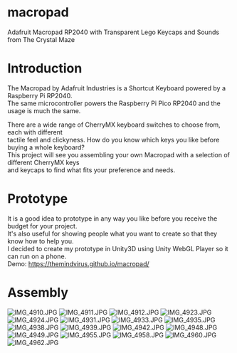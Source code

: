 # macropad

Adafruit Macropad RP2040 with Transparent Lego Keycaps and Sounds from The Crystal Maze

# Introduction
The Macropad by Adafruit Industries is a Shortcut Keyboard powered by a Raspberry Pi RP2040. \
The same microcontroller powers the Raspberry Pi Pico RP2040 and the usage is much the same.

There are a wide range of CherryMX keyboard switches to choose from, each with different \
tactile feel and clickyness. How do you know which keys you like before buying a whole keyboard? \
This project will see you assembling your own Macropad with a selection of different CherryMX keys \
and keycaps to find what fits your preference and needs.

# Prototype
It is a good idea to prototype in any way you like before you receive the budget for your project. \
It's also useful for showing people what you want to create so that they know how to help you. \
I decided to create my prototype in Unity3D using Unity WebGL Player so it can run on a phone. \
Demo: https://themindvirus.github.io/macropad/

# Assembly

![IMG_4910.JPG](https://github.com/TheMindVirus/macropad/blob/main/Visual%20Assets/IMG_4910.JPG)
![IMG_4911.JPG](https://github.com/TheMindVirus/macropad/blob/main/Visual%20Assets/IMG_4911.JPG)
![IMG_4912.JPG](https://github.com/TheMindVirus/macropad/blob/main/Visual%20Assets/IMG_4912.JPG)
![IMG_4923.JPG](https://github.com/TheMindVirus/macropad/blob/main/Visual%20Assets/IMG_4923.JPG)
![IMG_4924.JPG](https://github.com/TheMindVirus/macropad/blob/main/Visual%20Assets/IMG_4924.JPG)
![IMG_4931.JPG](https://github.com/TheMindVirus/macropad/blob/main/Visual%20Assets/IMG_4931.JPG)
![IMG_4933.JPG](https://github.com/TheMindVirus/macropad/blob/main/Visual%20Assets/IMG_4933.JPG)
![IMG_4935.JPG](https://github.com/TheMindVirus/macropad/blob/main/Visual%20Assets/IMG_4935.JPG)
![IMG_4938.JPG](https://github.com/TheMindVirus/macropad/blob/main/Visual%20Assets/IMG_4938.JPG)
![IMG_4939.JPG](https://github.com/TheMindVirus/macropad/blob/main/Visual%20Assets/IMG_4939.JPG)
![IMG_4942.JPG](https://github.com/TheMindVirus/macropad/blob/main/Visual%20Assets/IMG_4942.JPG)
![IMG_4948.JPG](https://github.com/TheMindVirus/macropad/blob/main/Visual%20Assets/IMG_4948.JPG)
![IMG_4949.JPG](https://github.com/TheMindVirus/macropad/blob/main/Visual%20Assets/IMG_4949.JPG)
![IMG_4955.JPG](https://github.com/TheMindVirus/macropad/blob/main/Visual%20Assets/IMG_4955.JPG)
![IMG_4958.JPG](https://github.com/TheMindVirus/macropad/blob/main/Visual%20Assets/IMG_4958.JPG)
![IMG_4960.JPG](https://github.com/TheMindVirus/macropad/blob/main/Visual%20Assets/IMG_4960.JPG)
![IMG_4962.JPG](https://github.com/TheMindVirus/macropad/blob/main/Visual%20Assets/IMG_4962.JPG)
